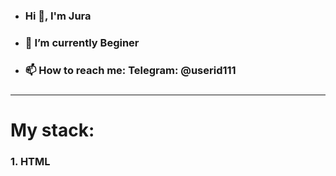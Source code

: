 - <h3>Hi 👋, I'm Jura</h3>
- <h3>🌱 I’m currently Beginer<h3>
- <h3>📫 How to reach me: Telegram: @userid111<h3>
<hr>
<h1>My stack:</h1>

<h3>1. HTML</h3>

<!---
juracucumber1/juracucumber1 is a ✨ special ✨ repository because its `README.md` (this file) appears on your GitHub profile.
You can click the Preview link to take a look at your changes.
--->
